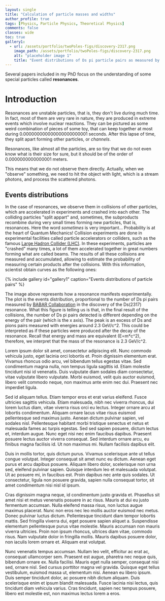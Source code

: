 ```yaml
---
layout: single
title: "Calculation of particle masses and widths"
author_profile: true
tags: [Physics, Particle Physics, Theoretical Physics]
comments: false
classes: wide
toc: true
gallery1:
  - url: /assets/portfolio/twoPoles-figs/discovery-2317.png
    image_path: /assets/portfolio/twoPoles-figs/discovery-2317.png
    alt: "placeholder image 1"
    title: "Event distributions of Ds pi particle pairs as measured by BaBar Collaboraion."
---
```


Several papers included in my PhD focus on the understanding of some special particles called **resonances**.

# Introduction
Resonances are unstable particles, that is, they don't live during much time.
In fact, most of them are very rare in nature, they are produced in extreme events which involve nuclear reactions.
They can be pictured as some weird combination of pieces of some toy, that can keep together at most during 
0.000000000000000000000001 seconds.
After this lapse of time, they split apart forming other particles, or _channels_.

Resonances, like almost all the particles, are so tiny that we do not even know what is their size for sure, but it should be of the order of
0.0000000000000001 meters.

This means that we do not observe them directly. Actually, when we "observe" something, we need to hit the object with light, which is a stream photons, and process the scattered photons. 

## Events distributions

In the case of resonances, we observe them in collisions of other particles, which are accelerated in experiments and crashed into each other. 
The colliding particles "split appart" and, sometimes, the subproducts recombine during very small times forming new particles, that is, resonances.
Here the word _sometimes_ is very important... Probability is at the heart of Quantum Mechanics! 
Collision experiments are done in experimental facilities called particle accelerators or colliders, such as the famous [Large Hadron Collider (LHC)](https://home.cern/science/accelerators/large-hadron-collider). 
In these experiments, particles are "crashed" many times, a lot of them accelerated together in great numbers forming what are called beams.
The results of all these collisions are measured and accumulated, allowing to estimate the probability of measuring certain products after the collisions. 
With this information, scientist obtain curves as the following ones:

{% include gallery id="gallery1" caption="Events distributions of particle pairs" %}

The image above represents how a resonance manifests experimentally.
The plot is the events distribution, proportional to the number of Ds pi pairs measured by [BABAR Collaboration](https://journals.aps.org/prl/abstract/10.1103/PhysRevLett.90.242001) in the discovery of the Ds(2317) resonance.
What this figure is telling us is that, in the final result of the collisions, the number of Ds pi pairs detected is different depending on the energy of the pair (which is the x axis).
The peak is an excess of Ds and pions pairs measured with energies around 2.3 GeV/c^2.
This could be interpreted as if these particles were produced after the decay of the resonance.
Recall that energy and mass are equivalent (E=m\*c^2), therefore, we interpret that the mass of the resonance is 2.3 GeV/c^2.

Lorem ipsum dolor sit amet, consectetur adipiscing elit. Nunc commodo vehicula justo, eget lacinia orci lobortis et. Proin dignissim elementum erat. Vivamus rhoncus odio arcu, vel bibendum tellus egestas vitae. Sed condimentum magna nulla, non tempus ligula sagittis id. Etiam molestie tincidunt nisi id venenatis. Duis vulputate diam sodales diam consectetur, vitae vulputate libero vulputate. Morbi euismod, velit quis auctor euismod, libero velit commodo neque, non maximus ante enim nec dui. Praesent nec imperdiet ligula.

Sed id aliquam tellus. Etiam tempor eros et erat varius eleifend. Fusce ultricies sagittis vehicula. Etiam malesuada, nibh nec viverra rhoncus, dui lorem luctus diam, vitae viverra risus orci eu lectus. Integer ornare arcu at lobortis condimentum. Aliquam ornare lacus vitae risus euismod pellentesque sed maximus justo. Aenean dictum pulvinar sapien, vel sodales nisl. Pellentesque habitant morbi tristique senectus et netus et malesuada fames ac turpis egestas. Sed sed sapien posuere, dictum lectus et, interdum augue. Nunc eget nisi nec enim faucibus dapibus. Praesent posuere lectus auctor viverra consequat. Sed interdum ornare arcu, eu finibus magna facilisis id. Ut non maximus mi. Nullam facilisis dapibus elit.

Duis in mollis tortor, quis dictum purus. Vivamus scelerisque ante ut tellus congue volutpat. Integer consequat sit amet nunc eu dictum. Aenean eget purus et arcu dapibus posuere. Aliquam libero dolor, scelerisque non urna sed, eleifend pulvinar sapien. Quisque interdum leo et malesuada volutpat. Ut ac posuere mi, in faucibus est. Proin dapibus nec ante quis sodales. Ut consectetur, ligula non posuere gravida, sapien nulla consequat tortor, sit amet condimentum nisi nisl id ipsum.

Cras dignissim magna neque, id condimentum justo gravida et. Phasellus sit amet nisi et metus venenatis posuere in ac risus. Mauris at dui eu justo fermentum accumsan. Nulla eleifend massa risus, non luctus augue maximus placerat. Nunc non eros nec leo mollis auctor euismod nec metus. Donec pulvinar luctus dictum. Pellentesque tincidunt diam tempor lobortis mattis. Sed fringilla viverra dui, eget posuere sapien aliquet a. Suspendisse elementum pellentesque purus vitae molestie. Mauris accumsan non mauris viverra ultricies. Proin non ipsum rhoncus, ultrices diam vitae, commodo risus. Nam vulputate dolor in fringilla mollis. Mauris dapibus posuere dolor, non iaculis lorem ornare et. Aliquam erat volutpat.

Nunc venenatis tempus accumsan. Nullam leo velit, efficitur ac erat ac, consequat ullamcorper sem. Praesent est augue, pharetra nec neque quis, bibendum ornare ex. Nulla facilisi. Mauris eget nulla semper, consequat nisi sed, ornare nisl. Sed cursus porttitor magna vel gravida. Quisque eget tellus vestibulum, euismod massa ut, elementum nisi. Aenean eu libero ipsum. Duis semper tincidunt dolor, ac posuere nibh dictum aliquam. Duis scelerisque enim et ipsum blandit malesuada. Fusce lacinia nisi lectus, quis tincidunt diam vehicula varius. Cras tincidunt, sapien nec tempus posuere, libero est molestie est, non maximus lectus lorem a eros. 
